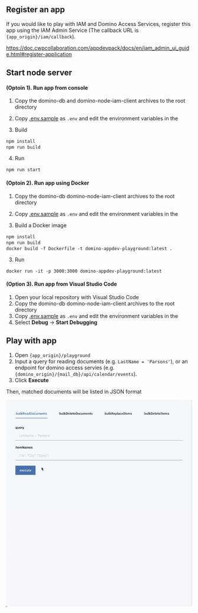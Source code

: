 ## Register an app
If you would like to play with IAM and Domino Access Services, register this app using the IAM Admin Service (The callback URL is `{app_origin}/iam/callback`).

https://doc.cwpcollaboration.com/appdevpack/docs/en/iam_admin_ui_guide.html#register-application

## Start node server
#### (Optoin 1). Run app from console
1. Copy the domino-db and domino-node-iam-client archives to the root directory

2. Copy [.env.sample](.env.sample) as `.env` and edit the environment variables in the 

3.  Build
```
npm install
npm run build
```

4.  Run
```
npm run start
```

#### (Optoin 2). Run app using Docker

1. Copy the domino-db domino-node-iam-client archives to the root directory

2. Copy [.env.sample](.env.sample) as `.env` and edit the environment variables in the 

3.  Build a Docker image
```
npm install
npm run build
docker build -f Dockerfile -t domino-appdev-playground:latest .
```

3.  Run
```
docker run -it -p 3000:3000 domino-appdev-playground:latest
```

#### (Option 3). Run app from Visual Studio Code
1. Open your local repository with Visual Studio Code
1. Copy the domino-db domino-node-iam-client archives to the root directory
1. Copy [.env.sample](.env.sample) as `.env` and edit the environment variables in the 
1. Select **Debug** -> **Start Debugging**

## Play with app
1. Open `{app_origin}/playground`
1. Input a query for reading documents (e.g. `LastName = 'Parsons'`), or an endpoint for domino access servies (e.g. `{domino_origin}/{mail_db}/api/calendar/events`).
1. Click **Execute**

Then, matched documents will be listed in JSON format

![](screenrecording.gif)
